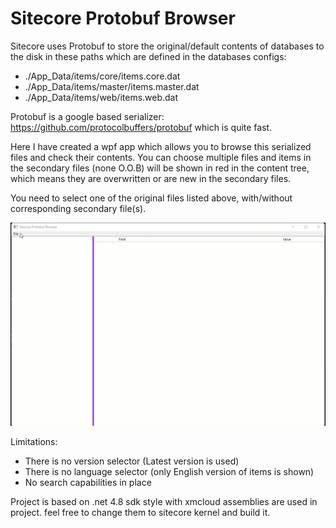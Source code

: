 # Sitecore Protobuf Browser

Sitecore uses Protobuf to store the original/default contents of databases to the disk in these paths which are defined in the databases configs:

- ./App_Data/items/core/items.core.dat
- ./App_Data/items/master/items.master.dat
- ./App_Data/items/web/items.web.dat

Protobuf is a google based serializer: https://github.com/protocolbuffers/protobuf which is quite fast.

Here I have created a wpf app which allows you to browse this serialized files and check their contents.
You can choose multiple files and items in the secondary files (none O.O.B) will be shown in red in the content tree, which means they are overwritten or are new in the secondary files.

You need to select one of the original files listed above, with/without corresponding secondary file(s).

![gif](./Protobuf.gif)

Limitations:
- There is no version selector (Latest version is used)
- There is no language selector (only English version of items is shown)
- No search capabilities in place

Project is based on .net 4.8 sdk style with xmcloud assemblies are used in project. feel free to change them to sitecore kernel and build it.

